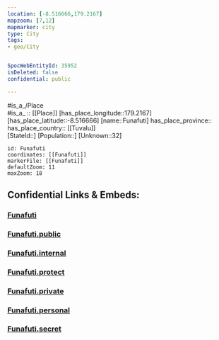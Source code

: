 ```yaml
---
location: [-8.516666,179.2167] 
mapzoom: [7,12] 
mapmarker: city 
type: City
tags:
- geo/City


SpocWebEntityId: 35952
isDeleted: false
confidential: public

---
```

#is_a_/Place  
#is_a_ :: [[Place]] 
[has_place_longitude::179.2167] 
[has_place_latitude::-8.516666] 
[name::Funafuti] 
has_place_province::  
has_place_country:: [[Tuvalu]]  
[StateId::] 
[Population::] 
[Unknown::32] 


```leaflet
id: Funafuti
coordinates: [[Funafuti]] 
markerFile: [[Funafuti]] 
defaultZoom: 11 
maxZoom: 18
```


## Confidential Links & Embeds: 

### [Funafuti](/_Standards/Earth/Continent/Australasia/Tuvalu/counties~Tuvalu/Funafuti.md) 

### [Funafuti.public](/_public/Earth/Continent/Australasia/Tuvalu/counties~Tuvalu/Funafuti.public.md) 

### [Funafuti.internal](/_internal/Earth/Continent/Australasia/Tuvalu/counties~Tuvalu/Funafuti.internal.md) 

### [Funafuti.protect](/_protect/Earth/Continent/Australasia/Tuvalu/counties~Tuvalu/Funafuti.protect.md) 

### [Funafuti.private](/_private/Earth/Continent/Australasia/Tuvalu/counties~Tuvalu/Funafuti.private.md) 

### [Funafuti.personal](/_personal/Earth/Continent/Australasia/Tuvalu/counties~Tuvalu/Funafuti.personal.md) 

### [Funafuti.secret](/_secret/Earth/Continent/Australasia/Tuvalu/counties~Tuvalu/Funafuti.secret.md)

